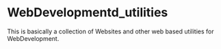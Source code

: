 # WebDevelopmentd_utilities
This is basically a collection of Websites and other web based utilities for WebDevelopment.
